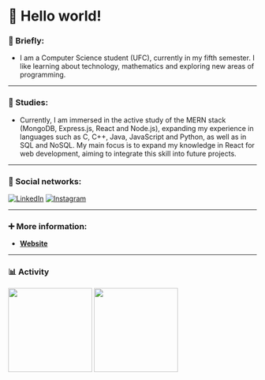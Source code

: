# 👋 Hello world!

### 📌 Briefly:

- I am a Computer Science student (UFC), currently in my fifth semester. I like learning about technology, mathematics and exploring new areas of programming.
---
### 🎯 Studies:

- Currently, I am immersed in the active study of the MERN stack (MongoDB, Express.js, React and Node.js), expanding my experience in languages ​​such as C, C++, Java, JavaScript and Python, as well as in SQL and NoSQL. My main focus is to expand my knowledge in React for web development, aiming to integrate this skill into future projects.
---

### 👥 Social networks:

[![LinkedIn](https://img.shields.io/static/v1?label=&message=LinkedIn%20&color=2867B2&logo=LinkedIn&style=flat-square&logoColor=white)](https://www.linkedin.com/in/lucas-eduardo-mota-9a9203207)
[![Instagram](https://img.shields.io/static/v1?label=&message=Instagram%20&color=ff69b4&logo=Instagram&style=flat-square&logoColor=white)](https://www.instagram.com/lmott.a/)

---

### :heavy_plus_sign: More information:

- **[Website](https://lucasmt01.github.io/lucasmt01/)**
---

### 📊 Activity

<div>
  <img height="170em" src="https://github-readme-stats.vercel.app/api?username=lucasmt01&show_icons=true&theme=monokai"/>
  <img height="170em" src="https://github-readme-stats.vercel.app/api/top-langs/?username=lucasmt01&show_icons=true&layout=compact&langs_count=6&theme=monokai"/>
</div>
